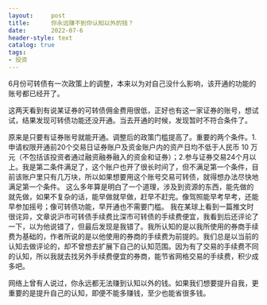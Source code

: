 ```yaml
---
layout:     post
title:      你永远赚不到你认知以外的钱？
date:       2022-07-6
header-style: text
catalog: true
tags:
- 投资
---
```

6月份可转债有一次政策上的调整，本来以为对自己没什么影响，该开通的功能的账号都已经开了。

这两天看到有说某证券的可转债佣金费用很低，正好也有这一家证券的账号，想试试，结果发现可转债功能还没开通。当去开通的时候，发现暂时不符合条件了。

原来是只要有证券账号就能开通。调整后的政策门槛提高了。重要的两个条件。1.申请权限开通前20个交易日证券账户及资金账户内的资产日均不低于人民币 10 万元（不包括该投资者通过融资融券融入的资金和证券）；2.参与证券交易24个月以上。我是第二条件满足了，这个账户也开了很长时间了，但不满足第一个条件，目前该账户里只有几万块，所以如果想要用这个账号交易可转债，就得想办法尽快地满足第一个条件。
这么多年算是明白了一个道理，涉及到资源的东西，能先做的就先做，如果不复杂的话，能早做就早做，赶早不赶完。像驾照能早考早考，还能早参加摇号；像可转债功能，早开通也不需要门槛。
我在某球上看到一篇推文时很诧异，文章说沪市可转债手续费比深市可转债的手续费便宜，我看到后还评论了一下，以为他说错了，但最后发现是我错了。我所认知的是以我所使用的券商手续费为基础的，作者所说的是以他使用的券商的手续费为前提的。我们总是以当前的认知去做评论的，却不曾想去扩展下自己的认知范围。因为有了交易的手续费不同的认知，所以我就去找另外手续费便宜的券商，能节省网格交易的手续费，积少成多吧。



网络上曾有人说过，你永远都无法赚到认知以外的钱。如果我们想要提升自我，更重要的是提升自己的认知，即便不能多赚钱，至少也能省很多钱。